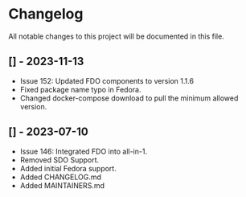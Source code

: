 # Changelog

All notable changes to this project will be documented in this file.

## [] - 2023-11-13
- Issue 152: Updated FDO components to version 1.1.6
- Fixed package name typo in Fedora.
- Changed docker-compose download to pull the minimum allowed version.

## [] - 2023-07-10
- Issue 146: Integrated FDO into all-in-1.
- Removed SDO Support.
- Added initial Fedora support.
- Added CHANGELOG.md
- Added MAINTAINERS.md